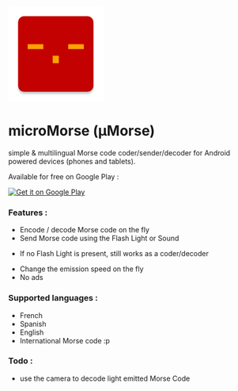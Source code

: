 ![GitHub Logo](/app/src/main/res/mipmap-xxxhdpi/ic_launcher.png)

# microMorse (µMorse)
simple &amp; multilingual Morse code coder/sender/decoder for Android powered devices (phones and tablets).

Available for free on Google Play :

<a href='https://play.google.com/store/apps/details?id=net.biospherecorp.umorse&utm_source=global_co&utm_medium=prtnr&utm_content=Mar2515&utm_campaign=PartBadge&pcampaignid=MKT-Other-global-all-co-prtnr-py-PartBadge-Mar2515-1'><img width='200px' alt='Get it on Google Play' src='https://play.google.com/intl/en_us/badges/images/generic/en_badge_web_generic.png'/></a>

### Features :
- Encode / decode Morse code on the fly
- Send Morse code using the Flash Light or Sound
 * If no Flash Light is present, still works as a coder/decoder
- Change the emission speed on the fly
- No ads

### Supported languages :
- French
- Spanish
- English
- International Morse code :p

### Todo :
- use the camera to decode light emitted Morse Code
